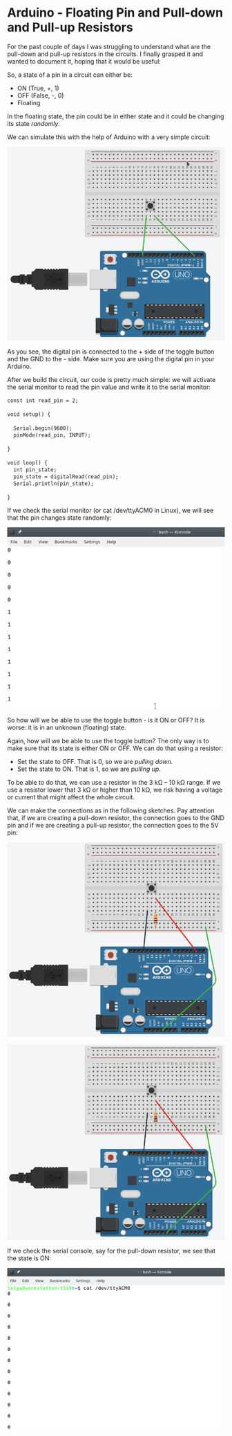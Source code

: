# Arduino - Floating Pin and Pull-down and Pull-up Resistors
For the past couple of days I was struggling to understand what are the pull-down and pull-up resistors in the circuits. I finally grasped it and wanted to document it, hoping that it would be useful:

So, a state of a pin in a circuit can either be:
- ON (True, +, 1)
- OFF (False, -, 0)
- Floating

In the floating state, the pin could be in either state and it could be changing its state _randomly_.

We can simulate this with the help of Arduino with a very simple circuit:

![Floating Pin Setup](Arduino-FloatingPin-setup.png)

As you see, the digital pin is connected to the + side of the toggle button and the GND to the - side. Make sure you are using the digital pin in your Arduino.

After we build the circuit, our code is pretty much simple: we will activate the serial monitor to read the pin value and write it to the serial monitor:

```
const int read_pin = 2;

void setup() {

  Serial.begin(9600);
  pinMode(read_pin, INPUT);

}

void loop() {
  int pin_state;
  pin_state = digitalRead(read_pin);
  Serial.println(pin_state);

}
```

If we check the serial monitor (or cat /dev/ttyACM0 in Linux), we will see that the pin changes state randomly:

![Random state changes in console](Random_pinValue.png)

So how will we be able to use the toggle button - is it ON or OFF? It is worse: it is in an unknown (floating) state.

Again, how will we be able to use the toggle button? The only way is to make sure that its state is either ON or OFF. We can do that using a resistor:

- Set the state to OFF. That is 0, so we are _pulling down_.
- Set the state to ON. That is 1, so we are _pulling up_.

To be able to do that, we can use a resistor in the 3 kΩ – 10 kΩ range. If we use a resistor lower that 3 kΩ or higher than 10 kΩ, we risk having a voltage or current that might affect the whole circuit.

We can make the connections as in the following sketches. Pay attention that, if we are creating a pull-down resistor, the connection goes to the GND pin and if we are creating a pull-up resistor, the connection goes to the 5V pin:

![Pull-up resistor](Arduino-PullUp.png)

![Pull-down resistor](Arduino-PullDown.png)

If we check the serial console, say for the pull-down resistor, we see that the state is ON:

![Pin state with the pull-down resistor](Arduino-PullDown-Console.png)